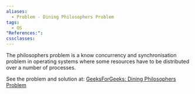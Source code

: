 ```yaml
---
aliases:
  - Problem - Dining Philosophers Problem
tags:
  - OS
"References:": 
cssclasses:
---
```

The philosophers problem is a know concurrency and synchronisation problem in operating systems where some resources have to be distributed over a number of processes. 

See the problem and solution at: [GeeksForGeeks: Dining Philosophers Problem](https://www.geeksforgeeks.org/dining-philosophers-problem/)
